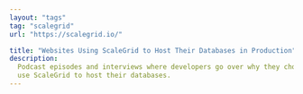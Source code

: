 ```yaml
---
layout: "tags"
tag: "scalegrid"
url: "https://scalegrid.io/"

title: "Websites Using ScaleGrid to Host Their Databases in Production"
description:
  Podcast episodes and interviews where developers go over why they chose to
  use ScaleGrid to host their databases.
---
```


